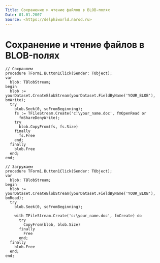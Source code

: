 ```yaml
---
Title: Сохранение и чтение файлов в BLOB-полях
Date: 01.01.2007
Source: <https://delphiworld.narod.ru>
---
```



Сохранение и чтение файлов в BLOB-полях
=======================================

    // Сохраняем
    procedure TForm1.Button1Click(Sender: TObject); 
    var 
      blob: TBlobStream; 
    begin 
      blob := yourDataset.CreateBlobStream(yourDataset.FieldByName('YOUR_BLOB'), bmWrite); 
      try 
        blob.Seek(0, soFromBeginning); 
        fs := TFileStream.Create('c:\your_name.doc', fmOpenRead or 
          fmShareDenyWrite); 
        try 
          blob.CopyFrom(fs, fs.Size) 
        finally 
          fs.Free 
        end; 
      finally 
        blob.Free 
      end; 
    end;
     
    // Загружаем
    procedure TForm1.Button1Click(Sender: TObject); 
    var 
      blob: TBlobStream; 
    begin 
      blob := yourDataset.CreateBlobStream(yourDataset.FieldByName('YOUR_BLOB'), bmRead); 
      try 
        blob.Seek(0, soFromBeginning); 
     
        with TFileStream.Create('c:\your_name.doc', fmCreate) do 
          try 
            CopyFrom(blob, blob.Size) 
          finally 
            Free 
          end; 
      finally 
        blob.Free 
      end; 
    end;

